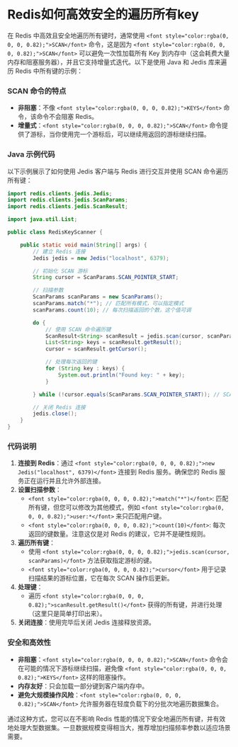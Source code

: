 # Redis如何高效安全的遍历所有key

<font style="color:rgba(0, 0, 0, 0.82);">在 Redis 中高效且安全地遍历所有键时，通常使用 </font>`<font style="color:rgba(0, 0, 0, 0.82);">SCAN</font>`<font style="color:rgba(0, 0, 0, 0.82);"> 命令，这是因为 </font>`<font style="color:rgba(0, 0, 0, 0.82);">SCAN</font>`<font style="color:rgba(0, 0, 0, 0.82);"> 可以避免一次性加载所有 Key 到内存中（这会耗费大量内存和阻塞服务器），并且它支持增量式迭代。以下是使用 Java 和 Jedis 库来遍历 Redis 中所有键的示例：</font>

### <font style="color:rgba(0, 0, 0, 0.82);">SCAN 命令的特点</font>
+ **<font style="color:rgba(0, 0, 0, 0.82);">非阻塞</font>**<font style="color:rgba(0, 0, 0, 0.82);">：不像</font><font style="color:rgba(0, 0, 0, 0.82);"> </font>`<font style="color:rgba(0, 0, 0, 0.82);">KEYS</font>`<font style="color:rgba(0, 0, 0, 0.82);"> </font><font style="color:rgba(0, 0, 0, 0.82);">命令，该命令不会阻塞 Redis。</font>
+ **<font style="color:rgba(0, 0, 0, 0.82);">增量式</font>**<font style="color:rgba(0, 0, 0, 0.82);">：</font>`<font style="color:rgba(0, 0, 0, 0.82);">SCAN</font>`<font style="color:rgba(0, 0, 0, 0.82);"> </font><font style="color:rgba(0, 0, 0, 0.82);">命令提供了游标，当你使用完一个游标后，可以继续用返回的游标继续扫描。</font>

### <font style="color:rgba(0, 0, 0, 0.82);">Java 示例代码</font>
<font style="color:rgba(0, 0, 0, 0.82);">以下示例展示了如何使用 Jedis 客户端与 Redis 进行交互并使用 SCAN 命令遍历所有键：</font>

```java
import redis.clients.jedis.Jedis;  
import redis.clients.jedis.ScanParams;  
import redis.clients.jedis.ScanResult;  

import java.util.List;  

public class RedisKeyScanner {  

    public static void main(String[] args) {  
        // 建立 Redis 连接  
        Jedis jedis = new Jedis("localhost", 6379);  

        // 初始化 SCAN 游标  
        String cursor = ScanParams.SCAN_POINTER_START;  

        // 扫描参数  
        ScanParams scanParams = new ScanParams();  
        scanParams.match("*"); // 匹配所有模式，可以指定模式  
        scanParams.count(10); // 每次扫描返回的个数，这个值可调  

        do {  
            // 使用 SCAN 命令遍历键  
            ScanResult<String> scanResult = jedis.scan(cursor, scanParams);  
            List<String> keys = scanResult.getResult();  
            cursor = scanResult.getCursor();  

            // 处理每次返回的键  
            for (String key : keys) {  
                System.out.println("Found key: " + key);  
            }  

        } while (!cursor.equals(ScanParams.SCAN_POINTER_START)); // SCAN 命令从头到尾遍历  

        // 关闭 Redis 连接  
        jedis.close();  
    }  
}
```

### <font style="color:rgba(0, 0, 0, 0.82);">代码说明</font>
1. **<font style="color:rgba(0, 0, 0, 0.82);">连接到 Redis</font>**<font style="color:rgba(0, 0, 0, 0.82);">：通过</font><font style="color:rgba(0, 0, 0, 0.82);"> </font>`<font style="color:rgba(0, 0, 0, 0.82);">new Jedis("localhost", 6379)</font>`<font style="color:rgba(0, 0, 0, 0.82);"> </font><font style="color:rgba(0, 0, 0, 0.82);">连接到 Redis 服务。确保您的 Redis 服务正在运行并且允许外部连接。</font>
2. **<font style="color:rgba(0, 0, 0, 0.82);">设置扫描参数</font>**<font style="color:rgba(0, 0, 0, 0.82);">：</font>
    - `<font style="color:rgba(0, 0, 0, 0.82);">match("*")</font>`<font style="color:rgba(0, 0, 0, 0.82);">: 匹配所有键，但您可以修改为其他模式，例如</font><font style="color:rgba(0, 0, 0, 0.82);"> </font>`<font style="color:rgba(0, 0, 0, 0.82);">user:*</font>`<font style="color:rgba(0, 0, 0, 0.82);"> </font><font style="color:rgba(0, 0, 0, 0.82);">来只匹配用户键。</font>
    - `<font style="color:rgba(0, 0, 0, 0.82);">count(10)</font>`<font style="color:rgba(0, 0, 0, 0.82);">: 每次返回的键数量。注意这仅是对 Redis 的建议，它并不是硬性规则。</font>
3. **<font style="color:rgba(0, 0, 0, 0.82);">遍历所有键</font>**<font style="color:rgba(0, 0, 0, 0.82);">：</font>
    - <font style="color:rgba(0, 0, 0, 0.82);">使用</font><font style="color:rgba(0, 0, 0, 0.82);"> </font>`<font style="color:rgba(0, 0, 0, 0.82);">jedis.scan(cursor, scanParams)</font>`<font style="color:rgba(0, 0, 0, 0.82);"> </font><font style="color:rgba(0, 0, 0, 0.82);">方法获取指定游标的键。</font>
    - `<font style="color:rgba(0, 0, 0, 0.82);">cursor</font>`<font style="color:rgba(0, 0, 0, 0.82);"> </font><font style="color:rgba(0, 0, 0, 0.82);">用于记录扫描结果的游标位置，它在每次 SCAN 操作后更新。</font>
4. **<font style="color:rgba(0, 0, 0, 0.82);">处理键</font>**<font style="color:rgba(0, 0, 0, 0.82);">：</font>
    - <font style="color:rgba(0, 0, 0, 0.82);">遍历</font><font style="color:rgba(0, 0, 0, 0.82);"> </font>`<font style="color:rgba(0, 0, 0, 0.82);">scanResult.getResult()</font>`<font style="color:rgba(0, 0, 0, 0.82);"> </font><font style="color:rgba(0, 0, 0, 0.82);">获得的所有键，并进行处理（这里只是简单打印出来）。</font>
5. **<font style="color:rgba(0, 0, 0, 0.82);">关闭连接</font>**<font style="color:rgba(0, 0, 0, 0.82);">：使用完毕后关闭 Jedis 连接释放资源。</font>

### <font style="color:rgba(0, 0, 0, 0.82);">安全和高效性</font>
+ **<font style="color:rgba(0, 0, 0, 0.82);">非阻塞</font>**<font style="color:rgba(0, 0, 0, 0.82);">：</font>`<font style="color:rgba(0, 0, 0, 0.82);">SCAN</font>`<font style="color:rgba(0, 0, 0, 0.82);"> </font><font style="color:rgba(0, 0, 0, 0.82);">命令会在可能的情况下游标继续扫描，避免像</font><font style="color:rgba(0, 0, 0, 0.82);"> </font>`<font style="color:rgba(0, 0, 0, 0.82);">KEYS</font>`<font style="color:rgba(0, 0, 0, 0.82);"> </font><font style="color:rgba(0, 0, 0, 0.82);">这样的阻塞操作。</font>
+ **<font style="color:rgba(0, 0, 0, 0.82);">内存友好</font>**<font style="color:rgba(0, 0, 0, 0.82);">：只会加载一部分键到客户端内存中。</font>
+ **<font style="color:rgba(0, 0, 0, 0.82);">避免大规模操作风险</font>**<font style="color:rgba(0, 0, 0, 0.82);">：</font>`<font style="color:rgba(0, 0, 0, 0.82);">SCAN</font>`<font style="color:rgba(0, 0, 0, 0.82);"> </font><font style="color:rgba(0, 0, 0, 0.82);">允许服务器在轻度负载下的分批次地遍历数据集合。</font>

<font style="color:rgba(0, 0, 0, 0.82);">通过这种方式，您可以在不影响 Redis 性能的情况下安全地遍历所有键，并有效地处理大型数据集。一旦数据规模变得相当大，推荐增加扫描频率参数以适应场景需要。</font>

